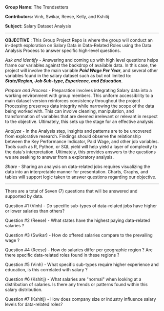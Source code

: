 **Group Name:** The Trendsetters

**Contributors:** Vinh, Swikar, Reese, Kelly, and Kshitij

**Subject:** Salary Dataset Analysis

________________________________________________________________________________________________________________________________________________________

**OBJECTIVE** :          This Group Project Repo is where the group will conduct an in-depth exploration
                         on Salary Data in Data-Related Roles using the Data Analysis Process to answer 
                         specific high-level questions. 
            
_Ask and Identify_     - Answering and coming up with high level questions helps frame our variables against
                         the backdrop of available data. In this case, the project will involve 
                         the main variable **_Paid Wage Per Year_**, and several other variables found in the 
                         salary dataset such as but not limited to: **_State/Region, Job Sub-type, Experience, 
                         and Education_**. 

_Prepare and Process_  - Preparation involves integrating Salary data into a working environment with group members.
                         This uniform accessibility to a main dataset version reinforces consistency throughout the project
                         Processing preserves data integrity while narrowing the scope of the data being worked with. 
                         This can involve cleaning, manipulation, and transformation of variables that are deemed irrelevant
                         or relevant in respect to the objective. Ultimately, this sets up the stage for an effective analysis.
                                        
_Analyze_              - In the Analysis step, insights and patterns are to be uncovered from explorative research. Findings
                         should observe the relationship between the Key Performance Indicator, Paid Wage, and other job variables. 
                         Tools such as R, Python, or SQL yield will help yield a layer of complexity to the data's interpretation. 
                         Ultimately, this provides answers to the questions we are seeking to answer from a exploratory analysis.

_Share_                - Sharing an analysis on data-related jobs requires visualizing the data into an interpretable 
                         manner for presentation. Charts, Graphs, and tables will support logic taken to answer 
                         questions regarding our objective. 
________________________________________________________________________________________________________________________________________________________

There are a total of Seven (7) questions that will be answered and supported by data. 

Question #1 (Vinh)   - Do specific sub-types of data-related jobs have higher or lower salaries than others?

Question #2 (Reese)  - What states have the highest paying data-related salaries ?

Question #3 (Swikar) - How do offered salaries compare to the prevailing wage ?

Question #4 (Reese)  - How do salaries differ per geographic region ? Are there specific data-related roles
                       found in these regions ?

Question #5 (Vinh)   - What specific sub-types require higher experience and education, is this correlated
                       with salary ?

Question #6 (Kshitij)  - What salaries are "normal" when looking at a distribution of salaries. Is there any 
                       trends or patterns found within this salary distribution.

Question #7 (Kshitij) - How does company size or industry influence salary levels for data-related roles?
                         
                         



                      
                
            
